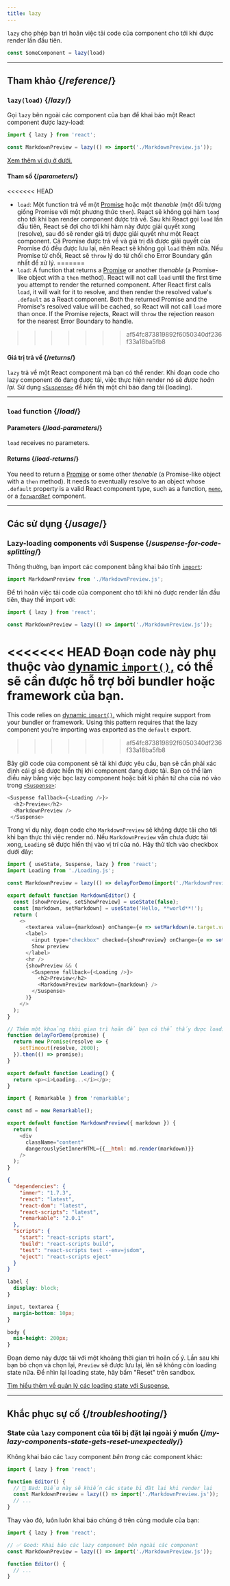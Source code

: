 ```yaml
---
title: lazy
---
```


<Intro>

`lazy` cho phép bạn trì hoãn việc tải code của component cho tới khi được render lần đầu tiên.

```js
const SomeComponent = lazy(load)
```

</Intro>

<InlineToc />

---

## Tham khảo {/*reference*/}

### `lazy(load)` {/*lazy*/}

Gọi `lazy` bên ngoài các component của bạn để khai báo một React component được lazy-load:

```js
import { lazy } from 'react';

const MarkdownPreview = lazy(() => import('./MarkdownPreview.js'));
```

[Xem thêm ví dụ ở dưới.](#usage)

#### Tham số {/*parameters*/}

<<<<<<< HEAD
* `load`: Một function trả về một [Promise](https://developer.mozilla.org/en-US/docs/Web/JavaScript/Reference/Global_Objects/Promise) hoặc một *thenable* (một đối tượng giống Promise với một phương thức `then`). React sẽ không gọi hàm `load` cho tới khi bạn render component được trả về. Sau khi React gọi `load` lần đầu tiên, React sẽ đợi cho tới khi hàm này được giải quyết xong (resolve), sau đó sẽ render giá trị được giải quyết như một React component. Cả Promise được trả về và giá trị đã được giải quyết của Promise đó đều được lưu lại, nên React sẽ không gọi `load` thêm nữa. Nếu Promise từ chối, React sẽ `throw` lý do từ chối cho Error Boundary gần nhất để xử lý.
=======
* `load`: A function that returns a [Promise](https://developer.mozilla.org/en-US/docs/Web/JavaScript/Reference/Global_Objects/Promise) or another *thenable* (a Promise-like object with a `then` method). React will not call `load` until the first time you attempt to render the returned component. After React first calls `load`, it will wait for it to resolve, and then render the resolved value's `.default` as a React component. Both the returned Promise and the Promise's resolved value will be cached, so React will not call `load` more than once. If the Promise rejects, React will `throw` the rejection reason for the nearest Error Boundary to handle.
>>>>>>> af54fc873819892f6050340df236f33a18ba5fb8

#### Giá trị trả về {/*returns*/}

`lazy` trả về một React component mà bạn có thể render. Khi đoạn code cho lazy component đó đang được tải, việc thực hiện render nó sẽ *được hoãn lại.* Sử dụng [`<Suspense>`](/reference/react/Suspense) để hiển thị một chỉ báo đang tải (loading).

---

### `load` function {/*load*/}

#### Parameters {/*load-parameters*/}

`load` receives no parameters.

#### Returns {/*load-returns*/}

You need to return a [Promise](https://developer.mozilla.org/en-US/docs/Web/JavaScript/Reference/Global_Objects/Promise) or some other *thenable* (a Promise-like object with a `then` method). It needs to eventually resolve to an object whose `.default` property is a valid React component type, such as a function, [`memo`](/reference/react/memo), or a [`forwardRef`](/reference/react/forwardRef) component.

---

## Các sử dụng {/*usage*/}

### Lazy-loading components với Suspense {/*suspense-for-code-splitting*/}

Thông thường, bạn import các component bằng khai báo tĩnh [`import`](https://developer.mozilla.org/en-US/docs/Web/JavaScript/Reference/Statements/import):

```js
import MarkdownPreview from './MarkdownPreview.js';
```

Để trì hoãn việc tải code của component cho tới khi nó được render lần đầu tiên, thay thế import với:

```js
import { lazy } from 'react';

const MarkdownPreview = lazy(() => import('./MarkdownPreview.js'));
```

<<<<<<< HEAD
Đoạn code này phụ thuộc vào [dynamic `import()`,](https://developer.mozilla.org/en-US/docs/Web/JavaScript/Reference/Operators/import) có thể sẽ cần được hỗ trợ bởi bundler hoặc framework của bạn.
=======
This code relies on [dynamic `import()`,](https://developer.mozilla.org/en-US/docs/Web/JavaScript/Reference/Operators/import) which might require support from your bundler or framework. Using this pattern requires that the lazy component you're importing was exported as the `default` export.
>>>>>>> af54fc873819892f6050340df236f33a18ba5fb8

Bây giờ code của component sẽ tải khi được yêu cầu, bạn sẽ cần phải xác định cái gì sẽ được hiển thị khi component đang được tải. Bạn có thể làm điều này bằng việc bọc lazy component hoặc bất kì phần tử cha của nó vào trong [`<Suspense>`](/reference/react/Suspense):

```js {1,4}
<Suspense fallback={<Loading />}>
  <h2>Preview</h2>
  <MarkdownPreview />
 </Suspense>
```

Trong ví dụ này, đoạn code cho `MarkdownPreview` sẽ không được tải cho tới khi bạn thực thi việc render nó. Nếu `MarkdownPreview` vẫn chưa được tải xong, `Loading` sẽ được hiển thị vào vị trí của nó. Hãy thử tích vào checkbox dưới đây:

<Sandpack>

```js App.js
import { useState, Suspense, lazy } from 'react';
import Loading from './Loading.js';

const MarkdownPreview = lazy(() => delayForDemo(import('./MarkdownPreview.js')));

export default function MarkdownEditor() {
  const [showPreview, setShowPreview] = useState(false);
  const [markdown, setMarkdown] = useState('Hello, **world**!');
  return (
    <>
      <textarea value={markdown} onChange={e => setMarkdown(e.target.value)} />
      <label>
        <input type="checkbox" checked={showPreview} onChange={e => setShowPreview(e.target.checked)} />
        Show preview
      </label>
      <hr />
      {showPreview && (
        <Suspense fallback={<Loading />}>
          <h2>Preview</h2>
          <MarkdownPreview markdown={markdown} />
        </Suspense>
      )}
    </>
  );
}

// Thêm một khoảng thời gian trì hoãn để bạn có thể thấy được loading state
function delayForDemo(promise) {
  return new Promise(resolve => {
    setTimeout(resolve, 2000);
  }).then(() => promise);
}
```

```js Loading.js
export default function Loading() {
  return <p><i>Loading...</i></p>;
}
```

```js MarkdownPreview.js
import { Remarkable } from 'remarkable';

const md = new Remarkable();

export default function MarkdownPreview({ markdown }) {
  return (
    <div
      className="content"
      dangerouslySetInnerHTML={{__html: md.render(markdown)}}
    />
  );
}
```

```json package.json hidden
{
  "dependencies": {
    "immer": "1.7.3",
    "react": "latest",
    "react-dom": "latest",
    "react-scripts": "latest",
    "remarkable": "2.0.1"
  },
  "scripts": {
    "start": "react-scripts start",
    "build": "react-scripts build",
    "test": "react-scripts test --env=jsdom",
    "eject": "react-scripts eject"
  }
}
```

```css
label {
  display: block;
}

input, textarea {
  margin-bottom: 10px;
}

body {
  min-height: 200px;
}
```

</Sandpack>

Đoạn demo này được tải với một khoảng thời gian trì hoãn cố ý. Lần sau khi bạn bỏ chọn và chọn lại, `Preview` sẽ được lưu lại, lên sẽ không còn loading state nữa. Để nhìn lại loading state, hãy bấm "Reset" trên sandbox.

[Tìm hiểu thêm về quản lý các loading state với Suspense.](/reference/react/Suspense)

---

## Khắc phục sự cố {/*troubleshooting*/}

### State của `lazy` component của tôi bị đặt lại ngoài ý muốn {/*my-lazy-components-state-gets-reset-unexpectedly*/}

Không khai báo các `lazy` component *bên trong* các component khác:

```js {4-5}
import { lazy } from 'react';

function Editor() {
  // 🔴 Bad: Điều này sẽ khiến các state bị đặt lại khi render lại
  const MarkdownPreview = lazy(() => import('./MarkdownPreview.js'));
  // ...
}
```

Thay vào đó, luôn luôn khai báo chúng ở trên cùng module của bạn:

```js {3-4}
import { lazy } from 'react';

// ✅ Good: Khai báo các lazy component bên ngoài các component
const MarkdownPreview = lazy(() => import('./MarkdownPreview.js'));

function Editor() {
  // ...
}
```
